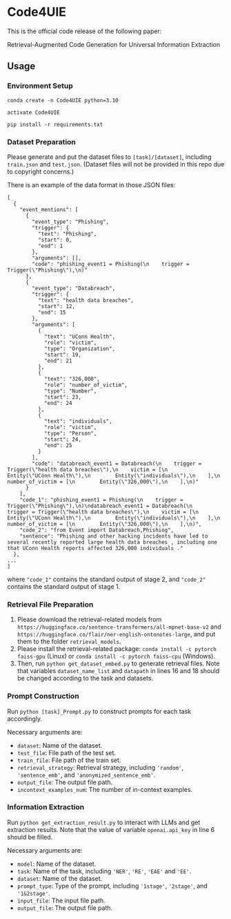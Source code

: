 # Code4UIE

This is the official code release of the following paper:

Retrieval-Augmented Code Generation for Universal Information Extraction

## Usage

### Environment Setup

```
conda create -n Code4UIE python=3.10

activate Code4UIE

pip install -r requirements.txt
```

### Dataset Preparation

Please generate and put the dataset files to `[task]/[dataset]`, including `train.json` and `test.json`. (Dataset files will not be provided in this repo due to copyright concerns.)

There is an example of the data format in those JSON files:

```
[
  {
    "event_mentions": [
      {
        "event_type": "Phishing",
        "trigger": {
          "text": "Phishing",
          "start": 0,
          "end": 1
        },
        "arguments": [],
        "code": "phishing_event1 = Phishing(\n    trigger = Trigger(\"Phishing\"),\n)"
      },
      {
        "event_type": "Databreach",
        "trigger": {
          "text": "health data breaches",
          "start": 12,
          "end": 15
        },
        "arguments": [
          {
            "text": "UConn Health",
            "role": "victim",
            "type": "Organization",
            "start": 19,
            "end": 21
          },
          {
            "text": "326,000",
            "role": "number_of_victim",
            "type": "Number",
            "start": 23,
            "end": 24
          },
          {
            "text": "individuals",
            "role": "victim",
            "type": "Person",
            "start": 24,
            "end": 25
          }
        ],
        "code": "databreach_event1 = Databreach(\n    trigger = Trigger(\"health data breaches\"),\n    victim = [\n        Entity(\"UConn Health\"),\n        Entity(\"individuals\"),\n    ],\n    number_of_victim = [\n        Entity(\"326,000\"),\n    ],\n)"
      }
    ],
    "code_1": "phishing_event1 = Phishing(\n    trigger = Trigger(\"Phishing\"),\n)\ndatabreach_event1 = Databreach(\n    trigger = Trigger(\"health data breaches\"),\n    victim = [\n        Entity(\"UConn Health\"),\n        Entity(\"individuals\"),\n    ],\n    number_of_victim = [\n        Entity(\"326,000\"),\n    ],\n)",
    "code_2": "from Event import Databreach,Phishing",
    "sentence": "Phishing and other hacking incidents have led to several recently reported large health data breaches , including one that UConn Health reports affected 326,000 individuals ."
  },
...
]
```

where `"code_1"` contains the standard output of stage 2, and `"code_2"` contains the standard output of stage 1.

### Retrieval File Preparation

1. Please download the retrieval-related models from `https://huggingface.co/sentence-transformers/all-mpnet-base-v2` and `https://huggingface.co/flair/ner-english-ontonotes-large`, and put them to the folder `retrieval_models`.
2. Please install the retrieval-related package: `conda install -c pytorch faiss-gpu` (Linux) or `conda install -c pytorch faiss-cpu` (Windows).
3. Then, run `python get_dataset_embed.py` to generate retrieval files. Note that variables `dataset_name_list` and `datapath` in lines 16 and 18 should be changed according to the task and datasets.

### Prompt Construction

Run `python [task]_Prompt.py` to construct prompts for each task accordingly.

Necessary arguments are:

* `dataset`: Name of the dataset.
* `test_file`: File path of the test set.
* `train_file`: File path of the train set.
* `retrieval_strategy`: Retrieval strategy, including `'random'`, `'sentence_emb'`, and `'anonymized_sentence_emb'`.
* `output_file`: The output file path.
* `incontext_examples_num`: The number of in-context examples.

### Information Extraction

Run `python get_extraction_result.py` to interact with LLMs and get extraction results. Note that the value of variable `openai.api_key` in line 6 should be filled.

Necessary arguments are:

* `model`: Name of the dataset.
* `task`: Name of the task, including `'NER'`, `'RE'`, `'EAE'` and `'EE'`.
* `dataset`: Name of the dataset.
* `prompt_type`: Type of the prompt, including `'1stage'`, `'2stage'`, and `'1&2stage'`.
* `input_file`: The input file path.
* `output_file`: The output file path.
